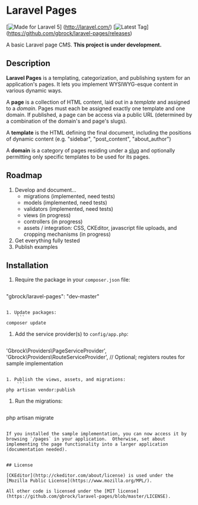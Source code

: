 # Laravel Pages
[![Made for Laravel 5](https://img.shields.io/badge/laravel-5.0-red.svg)]
(http://laravel.com/)
[![Latest Tag](https://img.shields.io/github/tag/gbrock/laravel-pages.svg)]
(https://github.com/gbrock/laravel-pages/releases)
<!--[![Build Status](https://img.shields.io/travis/gbrock/laravel-pages.svg)]
(https://travis-ci.org/gbrock/laravel-pages)-->

A basic Laravel page CMS.  **This project is under development.**

## Description

**Laravel Pages** is a templating, categorization, and publishing system for an 
application's pages.  It lets you implement WYSIWYG-esque content in various dynamic ways.

A **page** is a collection of HTML content, laid out in a *template* and assigned to a *domain*.
Pages must each be assigned exactly one template and one domain.  If published, a page can be access via a
public URL (determined by a combination of the domain's and page's slugs).

A **template** is the HTML defining the final document, including the positions of dynamic content (e.g. "sidebar", 
"post_content", "about_author")

A **domain** is a category of pages residing under a [slug](http://en.wikipedia.org/wiki/Semantic_URL#Slug) and
optionally permitting only specific templates to be used for its pages.

## Roadmap

1. Develop and document...
    * migrations (implemented, need tests)
    * models (implemented, need tests)
    * validators (implemented, need tests)
    * views (in progress)
    * controllers (in progress)
    * assets / integration: CSS, CKEditor, javascript file uploads, and cropping mechanisms (in progress)
2. Get everything fully tested
3. Publish examples

## Installation

1. Require the package in your `composer.json` file:
    ```php
"gbrock/laravel-pages": "dev-master"
```

1. Update packages:
    ```
composer update
```

1. Add the service provider(s) to `config/app.php`:
   ```php
'Gbrock\Providers\PageServiceProvider',
'Gbrock\Providers\RouteServiceProvider', // Optional; registers routes for sample implementation
```

1. Publish the views, assets, and migrations:
    ```
php artisan vendor:publish
```

1. Run the migrations:
    ```
php artisan migrate
```

If you installed the sample implementation, you can now access it by browsing `/pages` in your application.  Otherwise, set about implementing the page functionality into a larger application (documentation needed).


## License

[CKEditor](http://ckeditor.com/about/license) is used under the [Mozilla Public License](https://www.mozilla.org/MPL/).

All other code is licensed under the [MIT license](https://github.com/gbrock/laravel-pages/blob/master/LICENSE).

